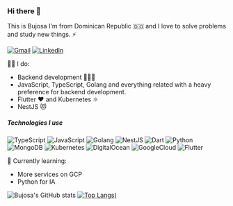 ### Hi there 👋

This is Bujosa I'm from Dominican Republic 🇩🇴 and I love to solve problems and study new things. ⚡

[![Gmail](https://img.shields.io/badge/-GMAIL-D14836?style=for-the-badge&logo=gmail&logoColor=white)](mailto:davidbujosa@gmail.com)
[![LinkedIn](https://img.shields.io/badge/-LINKEDIN-0077B5?style=for-the-badge&logo=linkedin&logoColor=white)](https://www.linkedin.com/in/davidbujosa/)

👨‍💻 I do:
- Backend development 👨🏾‍💻
- JavaScript, TypeScript, Golang and everything related with a heavy preference for backend development.
- Flutter ❤️ and Kubernetes ⚛️
- NestJS 😻

##### Technologies I use

![TypeScript](https://img.shields.io/badge/-TypeScript-000000?style=flat&logo=typescript)
![JavaScript](https://img.shields.io/badge/-JavaScript-000000?style=flat&logo=javascript)
![Golang](https://img.shields.io/badge/-Go-000000?style=flat&logo=go)
![NestJS](https://img.shields.io/badge/-NestJS-000000?style=flat&logo=nestjs)
![Dart](https://img.shields.io/badge/-Dart-000000?style=flat&logo=dart)
![Python](https://img.shields.io/badge/-Python-000000?style=flat&logo=python)
![MongoDB](https://img.shields.io/badge/-MongoDB-000000?style=flat&logo=mongodb)
![Kubernetes](https://img.shields.io/badge/-Kubernetes-000000?style=flat&logo=kubernetes)
![DigitalOcean](https://img.shields.io/badge/-Digital%20Ocean-000000?style=flat&logo=digitalocean)
![GoogleCloud](https://img.shields.io/badge/-Google%20Cloud-000000?style=flat&logo=googlecloud)
![Flutter](https://img.shields.io/badge/-Flutter-000000?style=flat&logo=flutter)

🌱 Currently learning:
- More services on GCP
- Python for IA

![Bujosa's GitHub stats](https://github-readme-stats.vercel.app/api?username=bujosa&show_icons=true&theme=radical&count_private=true) [![Top Langs](https://github-readme-stats.vercel.app/api/top-langs/?username=bujosa&layout=compact&langs_count=3))](https://github.com/anuraghazra/github-readme-stats)


<!--
**bujosa/bujosa** is a ✨ _special_ ✨ repository because its `README.md` (this file) appears on your GitHub profile.

Here are some ideas to get you started:

- 🔭 I’m currently working on ...
- 🌱 I’m currently learning ...
- 👯 I’m looking to collaborate on ...
- 🤔 I’m looking for help with ...
- 💬 Ask me about ...
- 📫 How to reach me: ...
- 😄 Pronouns: ...
- ⚡ Fun fact: ...
-->

